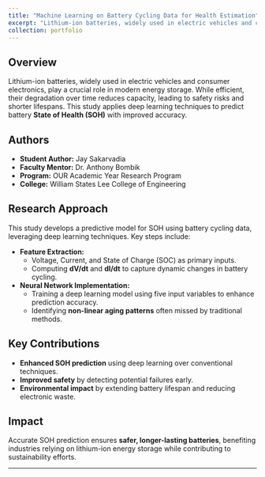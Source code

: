 ```yaml
---
title: "Machine Learning on Battery Cycling Data for Health Estimation"
excerpt: "Lithium-ion batteries, widely used in electric vehicles and consumer electronics, are essential to modern energy storage systems. While their primary electrochemical reactions facilitate efficient energy storage and release, complex and often immeasurable side reactions contribute to gradual degradation, reducing battery capacity over time. This degradation shortens battery lifespan and poses risks of system failures, property damage, and personal injury. Accurate prediction of a battery's State of Health (SOH) is critical for ensuring safety, optimizing performance, and extending battery longevity. Given the inherent complexity and ambiguous nature of battery degradation mechanisms, deep learning techniques—particularly neural networks—offer a powerful solution. By leveraging large datasets from battery cycling, these models can identify non-linear aging patterns that traditional methods may overlook. This study utilizes battery cycling data comprising capacity, voltage, and current to develop a predictive model for SOH. In addition to these variables, the battery’s State of Charge (SOC) is computed and integrated as a key input feature. To further enhance the model's performance, derivatives of voltage and current (dV/dt and dI/dt) are calculated, capturing dynamic changes during cycling and increasing the input variable set to five: voltage, current, SOC, dV/dt, and dI/dt. A neural network is trained and tested using these features to predict SOH with improved accuracy. This approach demonstrates the potential of deep learning models to bypass traditional barriers in battery health estimation. Accurate SOH prediction not only mitigates safety risks but also contributes to the sustainable use of lithium-ion batteries, offering significant environmental benefits by extending battery life and reducing electronic waste.<br/><img src='/images/Final] Machine Learning on Battery Cycling Data for Health Estimation.pptx.png'>"
collection: portfolio
---
```


## Overview
Lithium-ion batteries, widely used in electric vehicles and consumer electronics, play a crucial role in modern energy storage. While efficient, their degradation over time reduces capacity, leading to safety risks and shorter lifespans. This study applies deep learning techniques to predict battery **State of Health (SOH)** with improved accuracy.

## Authors
- **Student Author:** Jay Sakarvadia  
- **Faculty Mentor:** Dr. Anthony Bombik  
- **Program:** OUR Academic Year Research Program  
- **College:** William States Lee College of Engineering  

## Research Approach
This study develops a predictive model for SOH using battery cycling data, leveraging deep learning techniques. Key steps include:
- **Feature Extraction:**  
  - Voltage, Current, and State of Charge (SOC) as primary inputs.  
  - Computing **dV/dt** and **dI/dt** to capture dynamic changes in battery cycling.
- **Neural Network Implementation:**  
  - Training a deep learning model using five input variables to enhance prediction accuracy.  
  - Identifying **non-linear aging patterns** often missed by traditional methods.

## Key Contributions
- **Enhanced SOH prediction** using deep learning over conventional techniques.  
- **Improved safety** by detecting potential failures early.  
- **Environmental impact** by extending battery lifespan and reducing electronic waste.  

## Impact
Accurate SOH prediction ensures **safer, longer-lasting batteries**, benefiting industries relying on lithium-ion energy storage while contributing to sustainability efforts.

---
